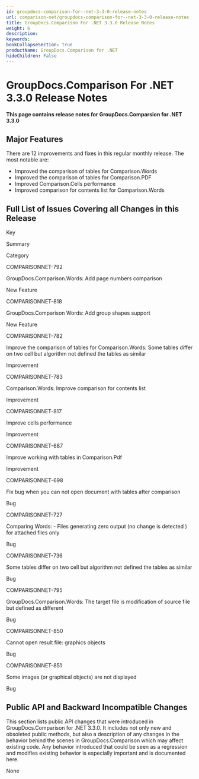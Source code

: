 ```yaml
---
id: groupdocs-comparison-for--net-3-3-0-release-notes
url: comparison-net/groupdocs-comparison-for--net-3-3-0-release-notes
title: GroupDocs.Comparison For .NET 3.3.0 Release Notes
weight: 6
description: 
keywords: 
bookCollapseSection: true
productName: GroupDocs.Comparison for .NET
hideChildren: False
---
```


# GroupDocs.Comparison For .NET 3.3.0 Release Notes


**This page contains release notes for GroupDocs.Comparsion for .NET 3.3.0**

## Major Features

There are 12 improvements and fixes in this regular monthly release. The most notable are:

*   Improved the comparison of tables for Comparison.Words
*   Improved the comparison of tables for Comparison.PDF
*   Improved Comparison.Cells performance
*   Improved comparison for contents list for Comparison.Words

## Full List of Issues Covering all Changes in this Release

Key

Summary

Category

COMPARISONNET-792

GroupDocs.Comparison.Words: Add page numbers comparison

New Feature

COMPARISONNET-818

GroupDocs.Comparison Words: Add group shapes support

New Feature

COMPARISONNET-782

Improve the comparison of tables for Comparison.Words: Some tables differ on two cell but algorithm not defined the tables as similar

Improvement

COMPARISONNET-783

Comparison.Words: Improve comparison for contents list

Improvement

COMPARISONNET-817

Improve cells performance

Improvement

COMPARISONNET-687

Improve working with tables in Comparison.Pdf

Improvement

COMPARISONNET-698

Fix bug when you can not open document with tables after comparison

Bug

COMPARISONNET-727

Comparing Words: - Files generating zero output (no change is detected ) for attached files only

Bug

COMPARISONNET-736

Some tables differ on two cell but algorithm not defined the tables as similar

Bug

COMPARISONNET-795

GroupDocs.Comparison.Words: The target file is modification of source file but defined as different

Bug

COMPARISONNET-850

Cannot open result file: graphics objects

Bug

COMPARISONNET-851

Some images (or graphical objects) are not displayed

Bug

  
  

## Public API and Backward Incompatible Changes

This section lists public API changes that were introduced in GroupDocs.Comparison for .NET 3.3.0. It includes not only new and obsoleted public methods, but also a description of any changes in the behavior behind the scenes in GroupDocs.Comparison which may affect existing code. Any behavior introduced that could be seen as a regression and modifies existing behavior is especially important and is documented here.

None  

